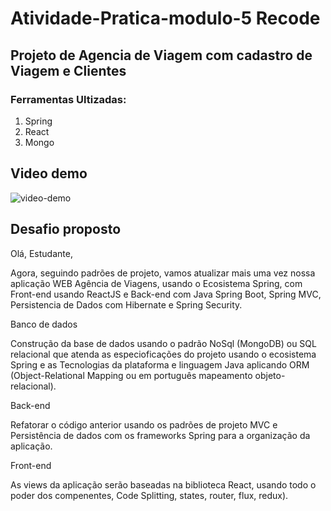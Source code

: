 # Atividade-Pratica-modulo-5 Recode

## Projeto de Agencia de Viagem com cadastro de Viagem e Clientes

### Ferramentas Ultizadas:
  1. Spring
  2. React
  3. Mongo
  
## Video demo
<img src="video-demo.gif" alt="video-demo" />

## Desafio proposto

Olá, Estudante, 

Agora, seguindo padrões de projeto, vamos atualizar mais uma vez nossa aplicação WEB Agência de Viagens, usando o Ecosistema Spring, com Front-end usando ReactJS e Back-end com Java Spring Boot, Spring MVC,  Persistencia de Dados com Hibernate e Spring Security. 

Banco de dados  

Construção da base de dados usando o padrão NoSql (MongoDB) ou SQL relacional que atenda as especioficações do projeto usando o ecosistema Spring e as Tecnologias da plataforma e linguagem Java aplicando ORM (Object-Relational Mapping ou em português mapeamento objeto-relacional).  

 

Back-end  

Refatorar o código anterior usando os padrões de projeto MVC e Persistência de dados com os frameworks Spring para a organização da aplicação. 

  

Front-end 

 

As views da aplicação serão baseadas na biblioteca React, usando todo o poder dos compenentes, Code Splitting, states, router, flux, redux). 
